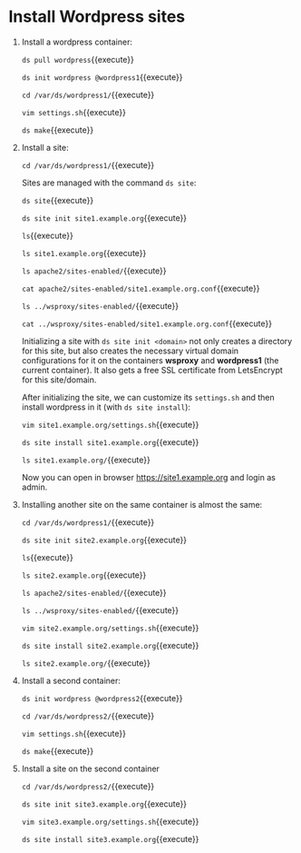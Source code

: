 # Install Wordpress sites

1. Install a wordpress container:

   `ds pull wordpress`{{execute}}
   
   `ds init wordpress @wordpress1`{{execute}}
   
   `cd /var/ds/wordpress1/`{{execute}}
   
   `vim settings.sh`{{execute}}
   
   `ds make`{{execute}}

2. Install a site:

   `cd /var/ds/wordpress1/`{{execute}}
   
   Sites are managed with the command `ds site`:
   
   `ds site`{{execute}}
   
   `ds site init site1.example.org`{{execute}}
   
   `ls`{{execute}}
   
   `ls site1.example.org`{{execute}}
   
   `ls apache2/sites-enabled/`{{execute}}
   
   `cat apache2/sites-enabled/site1.example.org.conf`{{execute}}
   
   `ls ../wsproxy/sites-enabled/`{{execute}}
   
   `cat ../wsproxy/sites-enabled/site1.example.org.conf`{{execute}}
   
   Initializing a site with `ds site init <domain>` not only creates a
   directory for this site, but also creates the necessary virtual
   domain configurations for it on the containers **wsproxy** and
   **wordpress1** (the current container). It also gets a free SSL
   certificate from LetsEncrypt for this site/domain.
   
   After initializing the site, we can customize its `settings.sh` and
   then install wordpress in it (with `ds site install`):

   `vim site1.example.org/settings.sh`{{execute}}
   
   `ds site install site1.example.org`{{execute}}
   
   `ls site1.example.org/`{{execute}}

   Now you can open in browser https://site1.example.org and login as
   admin.

3. Installing another site on the same container is almost the same:

   `cd /var/ds/wordpress1/`{{execute}}
   
   `ds site init site2.example.org`{{execute}}
   
   `ls`{{execute}}
   
   `ls site2.example.org`{{execute}}
   
   `ls apache2/sites-enabled/`{{execute}}

   `ls ../wsproxy/sites-enabled/`{{execute}}

   `vim site2.example.org/settings.sh`{{execute}}
   
   `ds site install site2.example.org`{{execute}}
   
   `ls site2.example.org/`{{execute}}

4. Install a second container:

   `ds init wordpress @wordpress2`{{execute}}
   
   `cd /var/ds/wordpress2/`{{execute}}
   
   `vim settings.sh`{{execute}}
   
   `ds make`{{execute}}

5. Install a site on the second container

   `cd /var/ds/wordpress2/`{{execute}}
   
   `ds site init site3.example.org`{{execute}}
   
   `vim site3.example.org/settings.sh`{{execute}}
   
   `ds site install site3.example.org`{{execute}}
